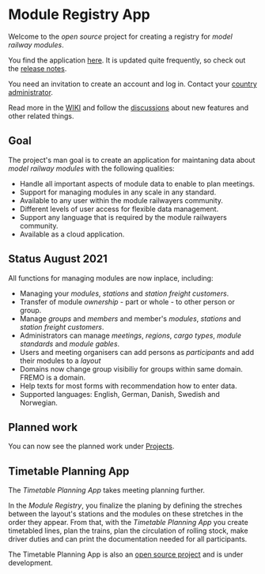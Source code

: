 # Module Registry App
Welcome to the *open source* project for creating a registry for *model railway modules*.

You find the application [here](https://moduleregistry.azurewebsites.net/). 
It is updated quite frequently, so check out the [release notes](https://github.com/tellurianinteractive/Tellurian.Trains.ModulesRegistryApp/blob/master/RELEASENOTES.md).

You need an invitation to create an account and log in. Contact your [country administrator](https://moduleregistry.azurewebsites.net/contacts). 

Read more in the [WIKI](https://github.com/tellurianinteractive/Tellurian.Trains.ModulesRegistryApp/wiki) and
follow the [discussions](https://github.com/tellurianinteractive/Tellurian.Trains.ModulesRegistryApp/discussions) about new features and other related things.

## Goal
The project's man goal is to create an application 
for maintaning data about *model railway modules* with the following qualities:
- Handle all important aspects of module data to enable to plan meetings.
- Support for managing modules in any scale in any standard.
- Available to any user within the module railwayers community.
- Different levels of user access for flexible data management.
- Support any language that is required by the module railwayers community.
- Available as a cloud application.

## Status August 2021
All functions for managing modules are now inplace, including:
* Managing your *modules*, *stations* and *station freight customers*.
* Transfer of module *ownership* - part or whole - to other person or group.
* Manage *groups* and *members* and member's *modules*, *stations* and *station freight customers*.
* Administrators can manage *meetings*, *regions*, *cargo types*, *module standards* and *module gables*.
* Users and meeting organisers can add persons as *participants* and add their modules to a *layout*
* Domains now change group visibiliy for groups within same domain. FREMO is a domain.
* Help texts for most forms with recommendation how to enter data.
* Supported languages: English, German, Danish, Swedish and Norwegian.

## Planned work
You can now see the planned work under [Projects](https://github.com/tellurianinteractive/Tellurian.Trains.ModulesRegistryApp/projects/2). 

## Timetable Planning App
The *Timetable Planning App* takes meeting planning further.

In the *Module Registry*, you finalize the planing by defining the streches 
between the layout's stations and the modules on these stretches in the order they appear.
From that, with the *Timetable Planning App* you create timetabled lines, 
plan the trains, plan the circulation of rolling stock, make driver duties and can print the documentation needed for all participants.

The Timetable Planning App is also an [open source project](https://github.com/tellurianinteractive/Tellurian.Trains.TimetablePlanningApp) and is under development. 
